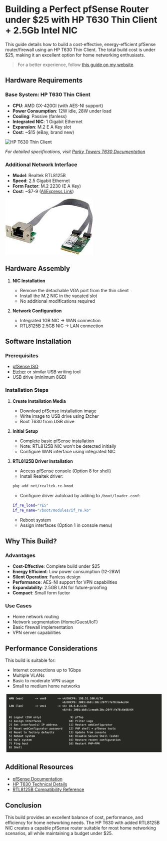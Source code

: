 # Building a Perfect pfSense Router under $25 with HP T630 Thin Client + 2.5Gb Intel NIC

This guide details how to build a cost-effective, energy-efficient pfSense router/firewall using an HP T630 Thin Client. The total build cost is under $25, making it an excellent option for home networking enthusiasts.
> For a better experience, follow [this guide on my website](https://shawon.me/posts/pfsence-router-under-25-hp-t630-thin-client/).

## Hardware Requirements

### Base System: HP T630 Thin Client
- **CPU**: AMD GX-420GI (with AES-NI support)
- **Power Consumption**: 12W idle, 28W under load
- **Cooling**: Passive (fanless)
- **Integrated NIC**: 1 Gigabit Ethernet
- **Expansion**: M.2 E A Key slot
- **Cost**: ~$15 (eBay, brand new)

![HP T630 Thin Client](img/hp-t630.png)

*For detailed specifications, visit [Parky Towers T630 Documentation](https://www.parkytowers.me.uk/thin/hp/t630/)*

### Additional Network Interface
- **Model**: Realtek RTL8125B
- **Speed**: 2.5 Gigabit Ethernet
- **Form Factor**: M.2 2230 (E A Key)
- **Cost**: ~$7-9 ([AliExpress Link](https://www.aliexpress.us/item/3256804497025928.html))

![RTL8125b 2.5GB NIC](img/rtl8125b.jpeg)

## Hardware Assembly

1. **NIC Installation**
   - Remove the detachable VGA port from the thin client
   - Install the M.2 NIC in the vacated slot
   - No additional modifications required

2. **Network Configuration**
   - Integrated 1GB NIC → WAN connection
   - RTL8125B 2.5GB NIC → LAN connection

## Software Installation

### Prerequisites
- [pfSense ISO](https://www.pfsense.org/download/)
- [Etcher](https://etcher.balena.io/) or similar USB writing tool
- USB drive (minimum 8GB)

### Installation Steps

1. **Create Installation Media**
   - Download pfSense installation image
   - Write image to USB drive using Etcher
   - Boot T630 from USB drive

2. **Initial Setup**
   - Complete basic pfSense installation
   - Note: RTL8125B NIC won't be detected initially
   - Configure WAN interface using integrated NIC

3. **RTL8125B Driver Installation**
   - Access pfSense console (Option 8 for shell)
   - Install Realtek driver:
   ```bash
   pkg add net/realtek-re-kmod
   ```
   - Configure driver autoload by adding to `/boot/loader.conf`:
   ```bash
   if_re_load="YES"
   if_re_name="/boot/modules/if_re.ko"
   ```
   - Reboot system
   - Assign interfaces (Option 1 in console menu)

## Why This Build?

### Advantages
- **Cost-Effective**: Complete build under $25
- **Energy Efficient**: Low power consumption (12-28W)
- **Silent Operation**: Fanless design
- **Performance**: AES-NI support for VPN capabilities
- **Expandability**: 2.5GB LAN for future-proofing
- **Compact**: Small form factor

### Use Cases
- Home network routing
- Network segmentation (Home/Guest/IoT)
- Basic firewall implementation
- VPN server capabilities

## Performance Considerations

This build is suitable for:
- Internet connections up to 1Gbps
- Multiple VLANs
- Basic to moderate VPN usage
- Small to medium home networks

![pfSense Console](img/pfsense-console.png)

## Additional Resources
- [pfSense Documentation](https://docs.netgate.com/pfsense/en/latest/)
- [HP T630 Technical Details](https://www.parkytowers.me.uk/thin/hp/t630/)
- [RTL8125B Compatibility Reference](https://www.miccet.nl/2023/01/11/extra-nic-on-the-hp-thin-client-t630/)

## Conclusion

This build provides an excellent balance of cost, performance, and efficiency for home networking needs. The HP T630 with added RTL8125B NIC creates a capable pfSense router suitable for most home networking scenarios, all while maintaining a budget under $25.
